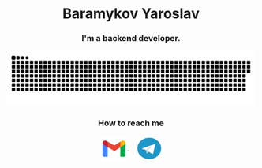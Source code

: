 <html lang="en">
<head>
    <link rel="stylesheet" href="styles.css">
</head>
<body>
    <div class="container">
        <h1 align="center">Baramykov Yaroslav</h1>
        <h3 align="center">I'm a backend developer.</h3>
        <p align="center">
            <img width="1000" src="assets/github-snake.svg" alt="snake"/>
        </p>
        <h3 align="center">How to reach me</h3>
        <p align="center" class="contact-icons">
            <a href="mailto:yrslvb@gmail.com" target="_blank">
                <img align="center" src="assets/gmail.png" alt="mail" height="50" width="55" />
            </a>
            &nbsp;&nbsp;&nbsp;
            <a href="https://t.me/mralmostfreeman" target="_blank">
                <img align="center" src="assets/telegram.png" alt="Telegram" height="45" width="50" />
            </a>
        </p>
    </div>
</body>
</html>
<!-- ![Leetcode Stats](https://leetcard.jacoblin.cool/iamzanuda) -->